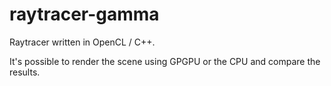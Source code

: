 # raytracer-gamma
Raytracer written in OpenCL / C++.

It's possible to render the scene using GPGPU or the CPU and compare the results.
